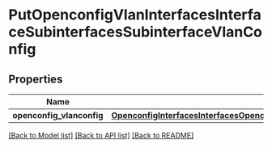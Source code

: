 # PutOpenconfigVlanInterfacesInterfaceSubinterfacesSubinterfaceVlanConfig

## Properties
Name | Type | Description | Notes
------------ | ------------- | ------------- | -------------
**openconfig_vlanconfig** | [**OpenconfigInterfacesInterfacesOpenconfiginterfacesinterfacesSubinterfacesOpenconfigvlanvlanConfig**](OpenconfigInterfacesInterfacesOpenconfiginterfacesinterfacesSubinterfacesOpenconfigvlanvlanConfig.md) |  | [optional] 

[[Back to Model list]](../README.md#documentation-for-models) [[Back to API list]](../README.md#documentation-for-api-endpoints) [[Back to README]](../README.md)


